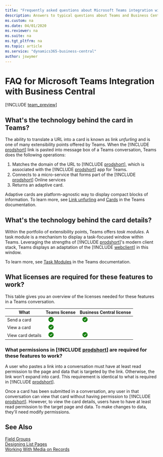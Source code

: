 ```yaml
---
title: "Frequently asked questions about Microsoft Teams integration with Business Central"
description: Answers to typical questions about Teams and Business Central
ms.custom: na
ms.date: 04/01/2020
ms.reviewer: na
ms.suite: na
ms.tgt_pltfrm: na
ms.topic: article
ms.service: "dynamics365-business-central"
author: jswymer
---
```

# FAQ for Microsoft Teams Integration with Business Central

[!INCLUDE [team_preview](includes/teams_preview.md)]

## What's the technology behind the card in Teams?

The ability to translate a URL into a card is known as link *unfurling* and is one of many extensibility points offered by Teams. When the [!INCLUDE [prodshort](includes/prodshort.md)] link is pasted into message box of a Teams conversation, Teams does the following operations:

1. Matches the domain of the URL to [!INCLUDE [prodshort](includes/prodshort.md)], which is associated with the [!INCLUDE [prodshort](includes/prodshort.md)] app for Teams.
2. Connects to a micro-service that forms part of the [!INCLUDE [prodshort](includes/prodshort.md)] Online services
3. Returns an adaptive card.

Adaptive cards are platform-agnostic way to display compact blocks of information. To learn more, see [Link unfurling](/microsoftteams/platform/messaging-extensions/how-to/link-unfurling?tabs=dotnet) and [Cards](/microsoftteams/platform/task-modules-and-cards/what-are-cards) in the Teams documentation.

## What's the technology behind the card details?

Within the portfolio of extensibility points, Teams offers *task modules*. A task module is a mechanism to display a task-focused window within Teams. Leveraging the strengths of [!INCLUDE [prodshort](includes/prodshort.md)]'s modern client stack, Teams displays an adaptation of the [!INCLUDE [webclient](includes/webclient.md)] in this window.

To learn more, see [Task Modules](/microsoftteams/platform/task-modules-and-cards/what-are-task-modules) in the Teams documentation.

## What licenses are required for these features to work?

This table gives you an overview of the licenses needed for these features in a Teams conversation.

|What|Teams license|Business Central license|
|----|---|---|
|Send a card|![Teams license check mark](media/check.png "check")|![Business Central license check mark](media/check.png "check")|
|View a card|![Teams license check mark](media/check.png "Business Central license check mark")||
|View card details|![Teams license check mark](media/check.png "check")|![Business Central license check mark](media/check.png "check")|

### What permissions in [!INCLUDE [prodshort](includes/prodshort.md)] are required for these features to work?

A user who pastes a link into a conversation must have at least read permission to the page and data that is targeted by the link. Otherwise, the link won't expand into card. This requirement is identical to what is required in [!INCLUDE [prodshort](includes/prodshort.md)].

Once a card has been submitted in a conversation, any user in that conversation can view that card without having permission to [!INCLUDE [prodshort](includes/prodshort.md)]. However, to view the card details, users have to have at least read permission to the target page and data. To make changes to data, they'll need modify permissions.

## See Also

[Field Groups](devenv-field-groups.md)  
[Designing List Pages](devenv-designing-list-pages.md)  
[Working With Media on Records](devenv-working-with-media-on-records.md)  
